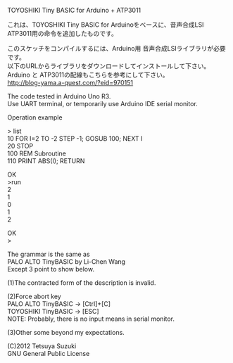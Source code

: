 ﻿TOYOSHIKI Tiny BASIC for Arduino + ATP3011これは、TOYOSHIKI Tiny BASIC for Arduinoをベースに、音声合成LSI ATP3011用の命令を追加したものです。<br>このスケッチをコンパイルするには、Arduino用 音声合成LSIライブラリが必要です。<br>以下のURLからライブラリをダウンロードしてインストールして下さい。<br>Arduino と ATP3011の配線もこちらを参考にして下さい。<br>http://blog-yama.a-quest.com/?eid=970151The code tested in Arduino Uno R3.<br>Use UART terminal, or temporarily use Arduino IDE serial monitor.Operation example&gt; list<br>10 FOR I=2 TO -2 STEP -1; GOSUB 100; NEXT I<br>20 STOP<br>100 REM Subroutine<br>110 PRINT ABS(I); RETURNOK<br>&gt;run<br>2<br>1<br>0<br>1<br>2OK<br>&gt;The grammar is the same as<br>PALO ALTO TinyBASIC by Li-Chen Wang<br>Except 3 point to show below.(1)The contracted form of the description is invalid.(2)Force abort key<br>PALO ALTO TinyBASIC -> [Ctrl]+[C]<br>TOYOSHIKI TinyBASIC -> [ESC]<br>NOTE: Probably, there is no input means in serial monitor.(3)Other some beyond my expectations.(C)2012 Tetsuya Suzuki<br>GNU General Public License